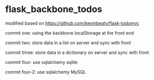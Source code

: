 # flask_backbone_todos

modified based on  https://github.com/kevinbeaty/flask-todomvc

commit one: using the backbone localStorage at the front end

commit two: store data in a list on server and sync with front

commit three: store data in a dictionary on server and sync with front

commit four: use sqlalchemy sqlite

commit four-2: use sqlalchemy MySQL
